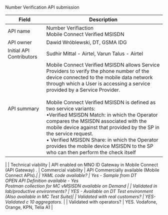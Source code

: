 Number Verification API submission

| **Field** | Description |
| ---- | ----- |
| API name | Number Verifiaction <br/>Mobile Connect Verified MSISDN|
| API owner | Dawid Wróblewski, DT, GSMA IDG |
| Initial API Contributors | Sudhir Mittal - Airtel, Varun Talus - Airtel| 
| API summary | Mobile Connect Verified MSISDN allows Service Providers to verify the phone number of the device connected to the mobile data network through which a User is accessing a service provided by a Service Provider.<br><br>Mobile Connect Verified MSISDN is defined as two service variants:<br>•Verified MSISDN Match: in which the Operator compares the MSISDN associated with the mobile device against that provided by the SP in the service request.<br>•	Verified MSISDN Share: in which the Operator provides the mobile device MSISDN to the SP who can then perform the check itself
|
| Technical viability | API enabled on MNO ID Gateway in Mobile Connect (API Gateway) </em>.
| Commercial viability | API Commercially available (Mobile Connect APIs).<em>|
| YAML code available? | Yes - Sample from DT <br/> OPEN API Definition available - Yes <br /> Postman collection for MC vMSISDN available on Demand |
| Validated in lab/productive environments? | YES - Available on DT Test environment (Also available in MC Test Suite)|
| Validated with real customers? | YES- Validated c 10 aggregators. </em> |
| Validated with operators? | YES. Vodafone, Orange, KPN, Telia A1</em> |